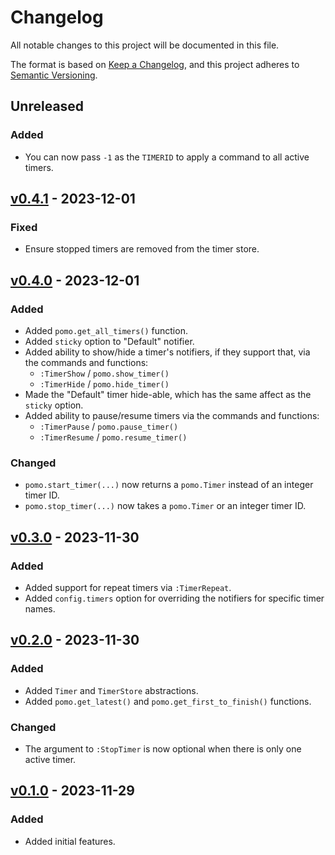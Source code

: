 # Changelog

All notable changes to this project will be documented in this file.

The format is based on [Keep a Changelog](https://keepachangelog.com/en/1.0.0/), and this project adheres to [Semantic Versioning](https://semver.org/spec/v2.0.0.html).

## Unreleased

### Added

- You can now pass `-1` as the `TIMERID` to apply a command to all active timers.

## [v0.4.1](https://github.com/epwalsh/pomo.nvim/releases/tag/v0.4.1) - 2023-12-01

### Fixed

- Ensure stopped timers are removed from the timer store.

## [v0.4.0](https://github.com/epwalsh/pomo.nvim/releases/tag/v0.4.0) - 2023-12-01

### Added

- Added `pomo.get_all_timers()` function.
- Added `sticky` option to "Default" notifier.
- Added ability to show/hide a timer's notifiers, if they support that, via the commands and functions:
  - `:TimerShow` / `pomo.show_timer()`
  - `:TimerHide` / `pomo.hide_timer()`
- Made the "Default" timer hide-able, which has the same affect as the `sticky` option.
- Added ability to pause/resume timers via the commands and functions:
  - `:TimerPause` / `pomo.pause_timer()`
  - `:TimerResume` / `pomo.resume_timer()`

### Changed

- `pomo.start_timer(...)` now returns a `pomo.Timer` instead of an integer timer ID.
- `pomo.stop_timer(...)` now takes a `pomo.Timer` or an integer timer ID.

## [v0.3.0](https://github.com/epwalsh/pomo.nvim/releases/tag/v0.3.0) - 2023-11-30

### Added

- Added support for repeat timers via `:TimerRepeat`.
- Added `config.timers` option for overriding the notifiers for specific timer names.

## [v0.2.0](https://github.com/epwalsh/pomo.nvim/releases/tag/v0.2.0) - 2023-11-30

### Added

- Added `Timer` and `TimerStore` abstractions.
- Added `pomo.get_latest()` and `pomo.get_first_to_finish()` functions.

### Changed

- The argument to `:StopTimer` is now optional when there is only one active timer.

## [v0.1.0](https://github.com/epwalsh/pomo.nvim/releases/tag/v0.1.0) - 2023-11-29

### Added

- Added initial features.

